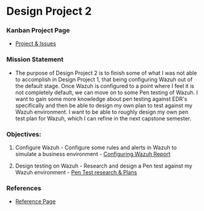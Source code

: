 # Design Project 2

### Kanban Project Page

* <a href="https://github.com/users/jwells24/projects/1/views/1" target="_blank">Project & Issues</a>

### Mission Statement

* The purpose of Design Project 2 is to finish some of what I was not able to accomplish in Design Project 1, that being configuring Wazuh out of the default stage. Once Wazuh is configured to a point where I feel it is not completely default, we can move on to some Pen testing of Wazuh. I want to gain some more knowledge about pen testing against EDR's specifically and then be able to design my own plan to test against my Wazuh environment. I want to be able to roughly design my own pen test plan for Wazuh, which I can refine in the next capstone semester. 

### Objectives:

1. Configure Wazuh - Configure some rules and alerts in Wazuh to simulate a business environment - <a href="https://github.com/jwells24/CCC410F22-JWCapstone/blob/main/docs/configwaz.md" target="_blank">Configuring Wazuh Report</a>

2. Design testing on Wazuh - Research and design a Pen test against my Wazuh environment - <a href="https://github.com/jwells24/CCC410F22-JWCapstone/blob/main/docs/wazuhpenres.md" target="_blank">Pen Test research & Plans</a>
  
### References

* <a href="https://github.com/jwells24/CCC410F22-JWCapstone/blob/main/docs/References.md" target="_blank">Reference Page</a>
